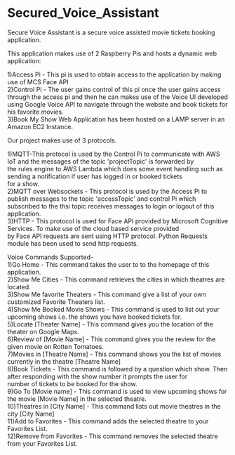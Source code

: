 # Secured_Voice_Assistant
Secure Voice Assistant is a secure voice assisted movie tickets booking application. 
  
  
This application makes use of 2 Raspberry Pis and hosts a dynamic web application: 
  
1)Access Pi - This pi is used to obtain access to the application by making use of MCS Face API  
2)Control Pi - The user gains control of this pi once the user gains access through the access pi and then he can makes use of the Voice UI developed using Google Voice API to navigate through the website and book tickets for his favorite movies.  
3)Book My Show Web Application has been hosted on a LAMP server in an Amazon EC2 Instance.
  
  
Our project makes use of 3 protocols.
  
1)MQTT-This protocol is used by the Control Pi to communicate with AWS IoT and the messages of the topic 'projectTopic' is forwarded by  
the rules engine to AWS Lambda which does some event handling such as sending a notification if user has logged in or booked tickets     
for a show.  
2)MQTT over Websockets - This protocol is used by the Access Pi to publish messages to the topic 'accessTopic' and control Pi which   
subscribed to the thsi topic receives messages to login or logout of this application.  
3)HTTP - This protocol is used for Face API provided by Microsoft Cognitive Services. To make use of the cloud based service provided    
by Face API requests are sent using HTTP protocol. Python Requests module has been used to send http requests. 
  
  
Voice Commands Supported-  
1)Go Home - This command takes the user to to the homepage of this application.  
2)Show Me Cities - This command retrieves the cities in which theatres are located.  
3)Show Me favorite Theaters - This command give a list of your own customized Favorite Theaters list.  
4)Show Me Booked Movie Shows - This command is used to list out your upcoming shows i.e. the shows you have booked tickets for.  
5)Locate [Theater Name] - This command gives you the location of the theater on Google Maps.  
6)Review of [Movie Name] - This command gives you the review for the given movie on Rotten Tomatoes.  
7)Movies in [Theatre Name] - This command shows you the list of movies currently in the theatre [Theatre Name]  
8)Book Tickets - This command is followed by a question which show. Then after responding with the show number it prompts the user for  
number of tickets to be booked for the show.  
9)Go To [Movie name] -  This command is used to view upcoming shows for the movie [Movie Name] in the selected theatre.  
10)Theatres in [City Name] - This command lists out movie theatres in the city [City Name]  
11)Add to Favorites - This command adds the selected theatre to your Favorites List.  
12)Remove from Favorites - This command removes the selected theatre from your Favorites List.  
 

